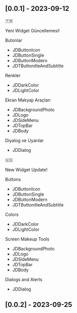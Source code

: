 ## [0.0.1] - 2023-09-12

🇹🇷

Yeni Widget Güncellemesi!

Butonlar

* JDButtonIcon
* JDButtonSingle
* JDButtonModern
* JDTButtonitleAndSubtitle

Renkler

* JDDarkColor
* JDLightColor

Ekran Makyajı Araçları

* JDBackgroundPhoto
* JDLogo
* JDSideMenu
* JDTopBar
* JDBody

Diyalog ve Uyarılar

* JDDialog

🇺🇸 

New Widget Update!

Buttons

- JDButtonIcon
- JDButtonSingle
- JDButtonModern
- JDTButtonitleAndSubtitle

Colors

- JDDarkColor
- JDLightColor

Screen Makeup Tools

- JDBackgroundPhoto
- JDLogo
- JDSideMenu
- JDTopBar
- JDBody

Dialogs and Alerts

- JDDialog

## [0.0.2] - 2023-09-25